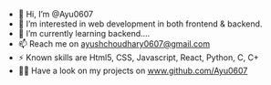 - 👋 Hi, I’m @Ayu0607
- 👀 I’m interested in web development in both frontend & backend.
- 🌱 I’m currently learning backend....
- 📫 Reach me on ayushchoudhary0607@gmail.com
- ⚡ Known skills are Html5, CSS, Javascript, React, Python, C, C+
- 🫱🏼 Have a look on my projects on www.github.com/Ayu0607

<!---
Ayu0607/Ayu0607 is a ✨ special ✨ repository because its `README.md` (this file) appears on your GitHub profile.
You can click the Preview link to take a look at your changes.
--->
